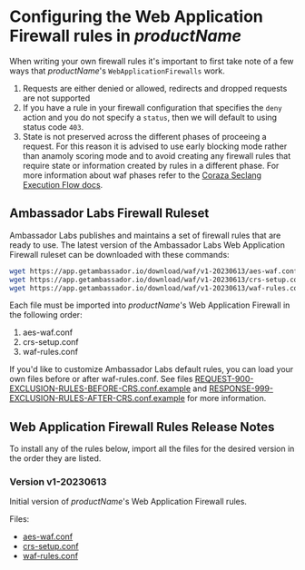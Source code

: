 # Configuring the Web Application Firewall rules in $productName$

When writing your own firewall rules it's important to first take note of a few ways that $productName$'s `WebApplicationFirewalls` work.

1. Requests are either denied or allowed, redirects and dropped requests are not supported
2. If you have a rule in your firewall configuration that specifies the `deny` action and you do not specify a `status`, then we will default to
using status code `403`.
3. State is not preserved across the different phases of proceeing a request. For this reason it is advised to use early blocking mode
rather than anamoly scoring mode and to avoid creating any firewall rules that require state or information created by rules in a different phase. For more information about waf phases refer to the [Coraza Seclang Execution Flow docs][].

## Ambassador Labs Firewall Ruleset

Ambassador Labs publishes and maintains a set of firewall rules that are ready to use.
The latest version of the Ambassador Labs Web Application Firewall ruleset can be downloaded with these commands:

```bash
wget https://app.getambassador.io/download/waf/v1-20230613/aes-waf.conf
wget https://app.getambassador.io/download/waf/v1-20230613/crs-setup.conf
wget https://app.getambassador.io/download/waf/v1-20230613/waf-rules.conf
```

Each file must be imported into $productName$'s Web Application Firewall in the following order:

1. aes-waf.conf
2. crs-setup.conf
3. waf-rules.conf

If you'd like to customize Ambassador Labs default rules, you can load your own files before or after waf-rules.conf.  See files [REQUEST-900-EXCLUSION-RULES-BEFORE-CRS.conf.example][] and [RESPONSE-999-EXCLUSION-RULES-AFTER-CRS.conf.example][] for more information.

## Web Application Firewall Rules Release Notes

<Alert severity="info">
To install any of the rules below, import all the files for the desired version in the order they are listed.
</Alert>

### Version v1-20230613

Initial version of $productName$'s Web Application Firewall rules.

Files:
- [aes-waf.conf](https://app.getambassador.io/download/waf/v1-20230613/aes-waf.conf)
- [crs-setup.conf](https://app.getambassador.io/download/waf/v1-20230613/crs-setup.conf)
- [waf-rules.conf](https://app.getambassador.io/download/waf/v1-20230613/waf-rules.conf)

[REQUEST-900-EXCLUSION-RULES-BEFORE-CRS.conf.example]: https://github.com/coreruleset/coreruleset/blob/v4.0/dev/rules/REQUEST-900-EXCLUSION-RULES-BEFORE-CRS.conf.example
[RESPONSE-999-EXCLUSION-RULES-AFTER-CRS.conf.example]: https://github.com/coreruleset/coreruleset/blob/v4.0/dev/rules/RESPONSE-999-EXCLUSION-RULES-AFTER-CRS.conf.example
[Coraza Seclang Execution Flow docs]: https://coraza.io/docs/seclang/execution-flow/
